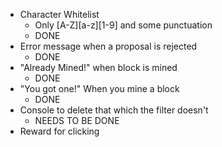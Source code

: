 - Character Whitelist
    - Only [A-Z][a-z][1-9] and some punctuation
    - DONE
- Error message when a proposal is rejected
    - DONE
- "Already Mined!" when block is mined
    - DONE
- "You got one!" When you mine a block
    - DONE
- Console to delete that which the filter doesn't
    - NEEDS TO BE DONE
- Reward for clicking
